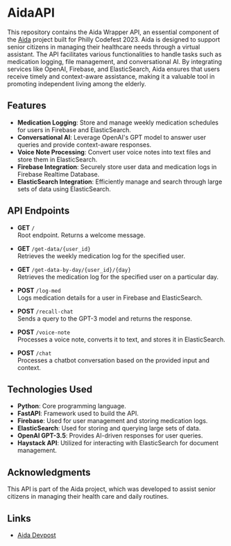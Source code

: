 
# AidaAPI

This repository contains the Aida Wrapper API, an essential component of the [Aida](https://devpost.com/software/aida-grbcfu) project built for Philly Codefest 2023. Aida is designed to support senior citizens in managing their healthcare needs through a virtual assistant. The API facilitates various functionalities to handle tasks such as medication logging, file management, and conversational AI. By integrating services like OpenAI, Firebase, and ElasticSearch, Aida ensures that users receive timely and context-aware assistance, making it a valuable tool in promoting independent living among the elderly.

## Features

- **Medication Logging**: Store and manage weekly medication schedules for users in Firebase and ElasticSearch.
- **Conversational AI**: Leverage OpenAI's GPT model to answer user queries and provide context-aware responses.
- **Voice Note Processing**: Convert user voice notes into text files and store them in ElasticSearch.
- **Firebase Integration**: Securely store user data and medication logs in Firebase Realtime Database.
- **ElasticSearch Integration**: Efficiently manage and search through large sets of data using ElasticSearch.

## API Endpoints

- **GET** `/`  
  Root endpoint. Returns a welcome message.

- **GET** `/get-data/{user_id}`  
  Retrieves the weekly medication log for the specified user.

- **GET** `/get-data-by-day/{user_id}/{day}`  
  Retrieves the medication log for the specified user on a particular day.

- **POST** `/log-med`  
  Logs medication details for a user in Firebase and ElasticSearch.

- **POST** `/recall-chat`  
  Sends a query to the GPT-3 model and returns the response.

- **POST** `/voice-note`  
  Processes a voice note, converts it to text, and stores it in ElasticSearch.

- **POST** `/chat`  
  Processes a chatbot conversation based on the provided input and context.

## Technologies Used

- **Python**: Core programming language.
- **FastAPI**: Framework used to build the API.
- **Firebase**: Used for user management and storing medication logs.
- **ElasticSearch**: Used for storing and querying large sets of data.
- **OpenAI GPT-3.5**: Provides AI-driven responses for user queries.
- **Haystack API**: Utilized for interacting with ElasticSearch for document management.

## Acknowledgments

This API is part of the Aida project, which was developed to assist senior citizens in managing their health care and daily routines.

## Links

- [Aida Devpost](https://devpost.com/software/aida-grbcfu)
